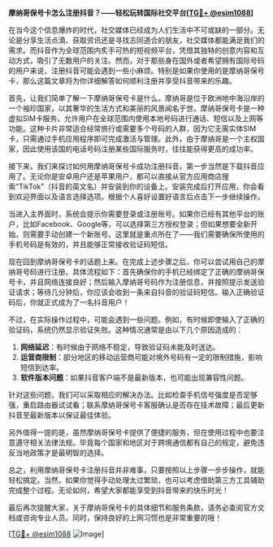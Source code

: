 **摩纳哥保号卡怎么注册抖音？——轻松玩转国际社交平台[[TG💪+ @esim1088](https://t.me/s/esim1088)]**

在当今这个信息爆炸的时代，社交媒体已经成为人们生活中不可或缺的一部分。无论是分享生活点滴、获取资讯还是寻找志同道合的朋友，社交媒体都能满足我们的需求。而抖音作为全球范围内炙手可热的短视频平台，凭借其独特的创意内容和互动方式，吸引了无数用户的关注。然而，对于那些身在国外或者希望拥有国际号码的用户来说，注册抖音可能会遇到一些小麻烦。特别是如果你使用的是摩纳哥保号卡，那么这篇文章将为你详细解答如何顺利注册并享受抖音带来的乐趣。

首先，让我们简单了解一下摩纳哥保号卡是什么。摩纳哥是位于欧洲地中海沿岸的一个袖珍国家，以其奢华的生活方式和美丽的风景闻名于世。摩纳哥保号卡是一种虚拟SIM卡服务，允许用户在全球范围内使用本地号码进行通话、短信以及上网等功能。这种卡片非常适合经常旅行或需要多个号码的人群，因为它无需实体SIM卡，只需通过手机应用程序即可完成激活与管理。此外，由于摩纳哥是一个主权国家，因此使用该国的电话号码注册某些国际服务时，往往能获得更高的成功率。

接下来，我们来探讨如何用摩纳哥保号卡成功注册抖音。第一步当然是下载抖音应用了。无论你是安卓用户还是苹果用户，都可以直接从官方应用商店搜索“TikTok”（抖音的英文名）并安装到你的设备上。安装完成后打开应用，你会看到欢迎界面以及语言选择选项。根据个人喜好设置好语言后点击下一步继续操作。

当进入主界面时，系统会提示你需要登录或注册账号。如果你已经有其他平台的账户，比如Facebook、Google等，可以选择第三方授权登录；但如果想要全新开始，则需要手动创建一个新账号。这里就是重点所在了——我们需要确保所使用的手机号码是有效的，并且能够正常接收验证码短信。

现在回到摩纳哥保号卡的话题上来。在完成上述步骤之后，你可以尝试用自己的摩纳哥号码进行注册。具体流程如下：首先确保你的手机已经绑定了正确的摩纳哥保号卡，并且网络连接良好；然后输入摩纳哥号码作为注册信息，并按照提示发送验证请求；等待几分钟后，你应该会收到一条来自抖音的验证码短信。输入正确验证码后，你就正式成为了一名抖音用户！

不过，在实际操作过程中，可能会遇到一些问题。例如，有时候即使输入了正确的验证码，系统仍然显示验证失败。这种情况通常是由以下几个原因造成的：

1. **网络延迟**：有时候由于网络不稳定，导致验证码未能及时送达。
2. **运营商限制**：部分地区的移动运营商可能对境外号码有一定的限制措施，影响短信到达率。
3. **软件版本问题**：如果抖音客户端不是最新版本，也可能出现兼容性问题。

针对这些问题，我们可以采取相应的解决办法。比如检查手机信号强度是否足够强，重启路由器试试看；联系摩纳哥保号卡客服确认是否存在技术故障；最后更新抖音至最新版本以保证最佳体验。

另外值得一提的是，虽然摩纳哥保号卡提供了便捷的服务，但在使用过程中也要注意遵守相关法律法规。毕竟每个国家和地区对于跨境通信都有自己的规定，避免违反当地政策才是最明智的选择。

总之，利用摩纳哥保号卡注册抖音并非难事，只要按照以上步骤一步步操作，就能轻松搞定。当然，如果你觉得手动处理太过繁琐，也可以考虑借助第三方工具辅助完成整个过程。无论如何，希望大家都能享受到抖音带来的快乐时光！

最后再次提醒大家，关于摩纳哥保号卡的具体细节和服务条款，请务必查阅官方文档或咨询专业人员。同时，保持良好的上网习惯也是非常重要的哦！

[[TG💪+ @esim1088](https://t.me/s/esim1088) ![Image](https://i.postimg.cc/4NQfJmqS/Snipaste-2025-05-13-00-14-12.png)]